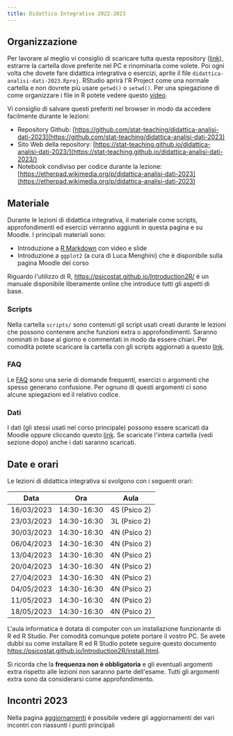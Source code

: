 ```yaml
---
title: Didattica Integrativa 2022-2023
---
```


## Organizzazione

Per lavorare al meglio vi consiglio di scaricare tutta questa repository ([link](https://minhaskamal.github.io/DownGit/#/home?url=https://github.com/stat-teaching/didattica-analisi-dati-2023)), estrarre la cartella dove preferite nel PC e rinominarla come volete. Poi ogni volta che dovete fare didattica integrativa o esercizi, aprite il file `didattica-analisi-dati-2023.Rproj`. RStudio aprirà l'R Project come una normale cartella e non dovrete più usare `getwd()` o `setwd()`. Per una spiegazione di come organizzare i file in R potete vedere questo [video](https://youtu.be/MvdVqB5brZo).

Vi consiglio di salvare questi preferiti nel browser in modo da accedere facilmente durante le lezioni:

- Repository Github: [https://github.com/stat-teaching/didattica-analisi-dati-2023](https://github.com/stat-teaching/didattica-analisi-dati-2023)
- Sito Web della repository: [https://stat-teaching.github.io/didattica-analisi-dati-2023/](https://stat-teaching.github.io/didattica-analisi-dati-2023/)
- Notebook condiviso per codice durante la lezione: [https://etherpad.wikimedia.org/p/didattica-analisi-dati-2023](https://etherpad.wikimedia.org/p/didattica-analisi-dati-2023)

## Materiale

Durante le lezioni di didattica integrativa, il materiale come scripts, approfondimenti ed esercizi verranno aggiunti in questa pagina e su Moodle. I principali materiali sono:

- Introduzione a [R Markdown](https://stat-teaching.github.io/rmarkdown-intro/) con video e slide
- Introduzione a `ggplot2` (a cura di Luca Menghini) che è disponibile sulla pagina Moodle del corso

Riguardo l'utilizzo di R, https://psicostat.github.io/Introduction2R/ è un manuale disponibile liberamente online che introduce tutti gli aspetti di base.

### Scripts

Nella cartella `scripts/` sono contenuti gli script usati creati durante le lezioni che possono contenere anche funzioni extra o approfondimenti. Saranno nominati in base al giorno e commentati in modo da essere chiari. Per comodità potete scaricare la cartella con gli scripts aggiornati a questo [link](https://minhaskamal.github.io/DownGit/#/home?url=https://github.com/stat-teaching/didattica-analisi-dati-2023/tree/main/scripts).

### FAQ

Le [FAQ](faq/faq.html) sono una serie di domande frequenti, esercizi o argomenti che spesso generano confusione. Per ognuno di questi argomenti ci sono alcune spiegazioni ed il relativo codice.

### Dati

I dati (gli stessi usati nel corso principale) possono essere scaricati da Moodle oppure cliccando questo [link](https://minhaskamal.github.io/DownGit/#/home?url=https://github.com/stat-teaching/didattica-analisi-dati-2023/tree/main/data). Se scaricate l'intera cartella (vedi sezione dopo) anche i dati saranno scaricati.

## Date e orari

Le lezioni di didattica integrativa si svolgono con i seguenti orari:

| **Data** | **Ora** | **Aula** |
|:---:|:---:|:---:|
| 16/03/2023 | 14:30-16:30 | 4S (Psico 2)|
| 23/03/2023 | 14:30-16:30 | 3L (Psico 2)|
| 30/03/2023 | 14:30-16:30 | 4N (Psico 2)|
| 06/04/2023 | 14:30-16:30 | 4N (Psico 2)|
| 13/04/2023 | 14:30-16:30 | 4N (Psico 2)|
| 20/04/2023 | 14:30-16:30 | 4N (Psico 2)|
| 27/04/2023 | 14:30-16:30 | 4N (Psico 2)|
| 04/05/2023 | 14:30-16:30 | 4N (Psico 2)|
| 11/05/2023 | 14:30-16:30 | 4N (Psico 2)|
| 18/05/2023 | 14:30-16:30 | 4N (Psico 2)|

L'aula informatica è dotata di computer con un installazione funzionante di R ed R Studio. Per comodità comunque potete portare il vostro PC. Se avete dubbi su come installare R ed R Studio potete seguire questo documento https://psicostat.github.io/Introduction2R/install.html.

Si ricorda che la **frequenza non è obbligatoria** e gli eventuali argomenti extra rispetto alle lezioni non saranno parte dell'esame. Tutti gli argomenti extra sono da considerarsi come approfondimento.

## Incontri 2023

Nella pagina [aggiornamenti](updates/updates.html) è possibile vedere gli aggiornamenti dei vari incontri con riassunti i punti principali
